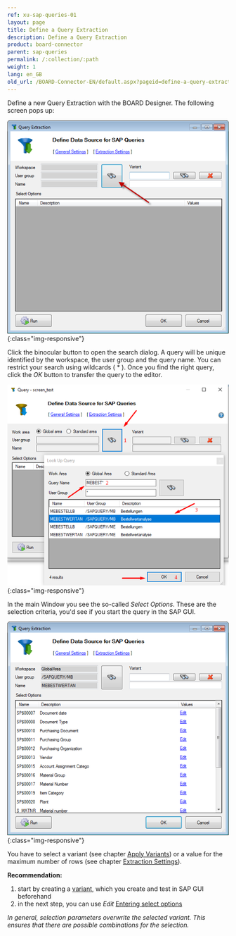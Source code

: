```yaml
---
ref: xu-sap-queries-01
layout: page
title: Define a Query Extraction
description: Define a Query Extraction
product: board-connector
parent: sap-queries
permalink: /:collection/:path
weight: 1
lang: en_GB
old_url: /BOARD-Connector-EN/default.aspx?pageid=define-a-query-extraction
---
```


Define a new Query Extraction with the BOARD Designer. The following screen pops up:

![SAPQuery-01](/img/content/SAPQuery-01.png){:class="img-responsive"}

Click the binocular button to open the search dialog. A query will be unique identified by the workspace, the user group and the query name. You can restrict your search using wildcards ( * ). Once you find the right query, click the *OK* button to transfer the query to the editor.

![SAPQuery-02](/img/content/xu/xu_query_look-up.png){:class="img-responsive"} 

In the main Window you see the so-called *Select Options*. These are the selection criteria, you'd see if you start the query in the SAP GUI.

![SAPQuery-03](/img/content/SAPQuery-03.png){:class="img-responsive"}


You have to select a variant (see chapter [Apply Variants](./apply-variants)) or a value for the maximum number of rows (see chapter [Extraction Settings](./extraction-settings)).

**Recommendation:**
1. start by creating a [variant](https://help.sap.com/doc/erp2005_ehp_07/6.07/en-US/6b/98f75305610114e10000000a174cb4/frameset.htm), which you create and test in SAP GUI beforehand
2. in the next step, you can use *Edit* [Entering select options](./select-options-entering)

*In general, selection parameters overwrite the selected variant. 
This ensures that there are possible combinations for the selection.*



